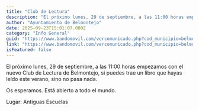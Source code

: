 ```yaml
---
title: "Club de Lectura"
description: "El próximo lunes, 29 de septiembre, a las 11:00 horas empezamos con el nuevo Club de Lectura de Belmontejo, si puedes trae un libro que hayas leído este vera..."
author: "Ayuntamiento de Belmontejo"
date: 2025-09-23T15:01:07.000Z
category: "Info General"
guid: "https://www.bandomovil.com/vercomunicado.php?cod_municipio=belmontejo&amp;id=1418366"
link: "https://www.bandomovil.com/vercomunicado.php?cod_municipio=belmontejo&amp;id=1418366"
isFeatured: false
---
```


El próximo lunes, 29 de septiembre, a las 11:00 horas empezamos con el nuevo Club de Lectura de Belmontejo, si puedes trae un libro que hayas leído este verano, sino no pasa nada.

Os esperamos. Está abierto a todo el mundo.

Lugar: Antiguas Escuelas